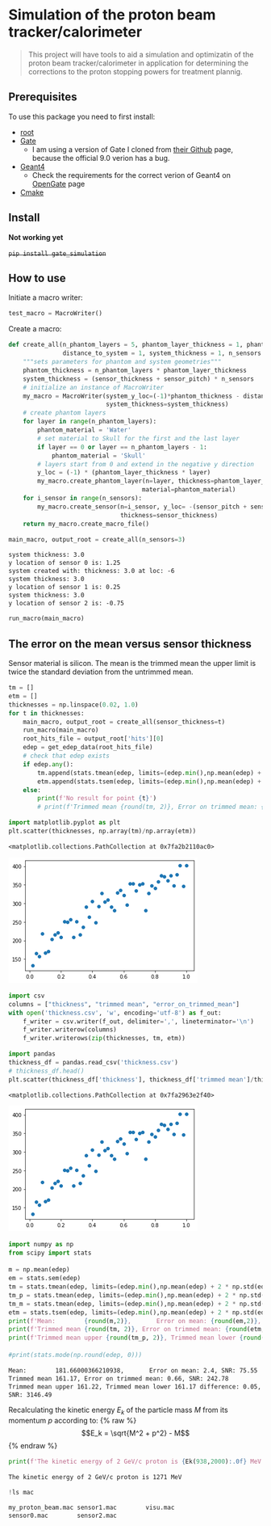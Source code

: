 # Simulation of the proton beam tracker/calorimeter
> This project will have tools to aid a simulation and optimizatin of the proton beam tracker/calorimeter in application for determining the corrections to the proton stopping powers for treatment plannig.


## Prerequisites

To use this package you need to first install:
* [root](https://root.cern/install/) 
* [Gate](http://www.opengatecollaboration.org)
    * I am using a version of Gate I cloned from [their Github](https://github.com/OpenGATE/Gate) page, because the official 9.0 verion has a bug.
* [Geant4](https://geant4.web.cern.ch/support/download)
    * Check the requirements for the correct verion of Geant4 on [OpenGate](http://www.opengatecollaboration.org) page
* [Cmake](https://cmake.org/download/)

## Install

**Not working yet**

~~`pip install gate_simulation`~~

## How to use

Initiate a macro writer:

```python
test_macro = MacroWriter()
```

Create a macro:

```python
def create_all(n_phantom_layers = 5, phantom_layer_thickness = 1, phantom_material = 'Water', 
               distance_to_system = 1, system_thickness = 1, n_sensors = 1, sensor_pitch = 0.5, sensor_thickness=0.5):
    """sets parameters for phantom and system geometries"""
    phantom_thickness = n_phantom_layers * phantom_layer_thickness
    system_thickness = (sensor_thickness + sensor_pitch) * n_sensors
    # initialize an instance of MacroWriter
    my_macro = MacroWriter(system_y_loc=(-1)*phantom_thickness - distance_to_system, 
                           system_thickness=system_thickness)
    # create phantom layers
    for layer in range(n_phantom_layers):
        phantom_material = 'Water'
        # set material to Skull for the first and the last layer
        if layer == 0 or layer == n_phantom_layers - 1: 
            phantom_material = 'Skull'
        # layers start from 0 and extend in the negative y direction
        y_loc = (-1) * (phantom_layer_thickness * layer)
        my_macro.create_phantom_layer(n=layer, thickness=phantom_layer_thickness, y_loc=y_loc,
                                     material=phantom_material)
    for i_sensor in range(n_sensors):
        my_macro.create_sensor(n=i_sensor, y_loc= -(sensor_pitch + sensor_thickness) * i_sensor, 
                               thickness=sensor_thickness)
    return my_macro.create_macro_file()
```

```python
main_macro, output_root = create_all(n_sensors=3)
```

    system thickness: 3.0
    y location of sensor 0 is: 1.25
    system created with: thickness: 3.0 at loc: -6
    system thickness: 3.0
    y location of sensor 1 is: 0.25
    system thickness: 3.0
    y location of sensor 2 is: -0.75


```python
run_macro(main_macro)
```

## The error on the mean versus sensor thickness
Sensor material is silicon.
The mean is the trimmed mean the upper limit is twice the standard deviation from the untrimmed mean.

```python
tm = []
etm = []
thicknesses = np.linspace(0.02, 1.0)
for t in thicknesses:
    main_macro, output_root = create_all(sensor_thickness=t)
    run_macro(main_macro)
    root_hits_file = output_root['hits'][0]
    edep = get_edep_data(root_hits_file)
    # check that edep exists
    if edep.any():
        tm.append(stats.tmean(edep, limits=(edep.min(),np.mean(edep) + 2 * np.std(edep))))
        etm.append(stats.tsem(edep, limits=(edep.min(),np.mean(edep) + 2 * np.std(edep))))
    else:
        print(f'No result for point {t}')
        # print(f'Trimmed mean {round(tm, 2)}, Error on trimmed mean: {round(etm, 2)}, SNR: {round(tm/etm, 2)}')
```

```python
import matplotlib.pyplot as plt
plt.scatter(thicknesses, np.array(tm)/np.array(etm))
```




    <matplotlib.collections.PathCollection at 0x7fa2b2110ac0>




![png](docs/images/output_13_1.png)


```python
import csv
columns = ["thickness", "trimmed mean", "error_on_trimmed_mean"]
with open('thickness.csv', 'w', encoding='utf-8') as f_out:
    f_writer = csv.writer(f_out, delimiter=',', lineterminator='\n')
    f_writer.writerow(columns)
    f_writer.writerows(zip(thicknesses, tm, etm))
```

```python
import pandas
thickness_df = pandas.read_csv('thickness.csv')
# thickness_df.head()
plt.scatter(thickness_df['thickness'], thickness_df['trimmed mean']/thickness_df['error_on_trimmed_mean'])
```




    <matplotlib.collections.PathCollection at 0x7fa2963e2f40>




![png](docs/images/output_15_1.png)


```python
import numpy as np
from scipy import stats

m = np.mean(edep)
em = stats.sem(edep)
tm = stats.tmean(edep, limits=(edep.min(),np.mean(edep) + 2 * np.std(edep)))
tm_p = stats.tmean(edep, limits=(edep.min(),np.mean(edep) + 2 * np.std(edep) + em))
tm_m = stats.tmean(edep, limits=(edep.min(),np.mean(edep) + 2 * np.std(edep) - em))
etm = stats.tsem(edep, limits=(edep.min(),np.mean(edep) + 2 * np.std(edep)))
print(f'Mean:        {round(m,2)},       Error on mean: {round(em,2)}, SNR: {round(m/em, 2)}')
print(f'Trimmed mean {round(tm, 2)}, Error on trimmed mean: {round(etm, 2)}, SNR: {round(tm/etm, 2)}')
print(f'Trimmed mean upper {round(tm_p, 2)}, Trimmed mean lower {round(tm_m, 2)} difference: {round(tm_p - tm_m, 2)}, SNR: {round(tm/(tm_p - tm_m), 2)}')

#print(stats.mode(np.round(edep, 0)))
```

    Mean:        181.66000366210938,       Error on mean: 2.4, SNR: 75.55
    Trimmed mean 161.17, Error on trimmed mean: 0.66, SNR: 242.78
    Trimmed mean upper 161.22, Trimmed mean lower 161.17 difference: 0.05, SNR: 3146.49


Recalculating the kinetic energy $E_k$ of the  particle mass  $M$ from its momentum $p$  according to:
{% raw %}
$$E_k = \sqrt{M^2  + p^2} - M$$
{% endraw %}

```python
print(f'The kinetic energy of 2 GeV/c proton is {Ek(938,2000):.0f} MeV')
```

    The kinetic energy of 2 GeV/c proton is 1271 MeV


```python
!ls mac
```

    my_proton_beam.mac sensor1.mac        visu.mac
    sensor0.mac        sensor2.mac

